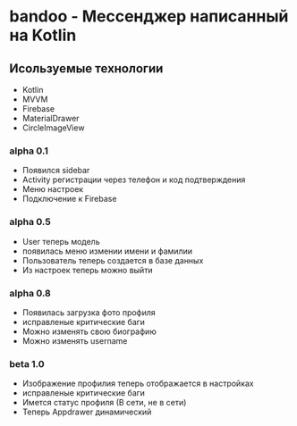 # bandoo - Мессенджер написанный на Kotlin

## Исользуемые технологии
  * Kotlin
  * MVVM
  * Firebase
  * MaterialDrawer
  * CircleImageView

### alpha 0.1

   - Появился sidebar
   - Activity регистрации через телефон и код подтверждения
   - Меню настроек
   - Подключение к Firebase

### alpha 0.5

   - User теперь модель
   - появилась меню измении имени и фамилии
   - Пользователь теперь создается в базе данных
   - Из настроек теперь можно выйти 

### alpha 0.8

   - Появилась загрузка фото профиля
   - исправленые критические баги
   - Можно изменять свою биографию
   - Можно изменять username

### beta 1.0

   - Изображение профилия теперь отображается в настройках
   - исправленые критические баги
   - Имется статус профиля (В сети, не в сети)
   - Теперь Appdrawer динамический
